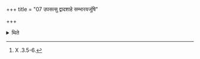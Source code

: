 +++
title = "07 उपसत्सु द्वादशाहे सम्भारयजूंषि"

+++

<details><summary>थिते</summary>

7. In the Dvādaśāha sacrifice during the Upasad days (the Adhvaryu recites the Sambhāra-formula.[^1]  

[^1]: X .3.5-6. 
</details>
